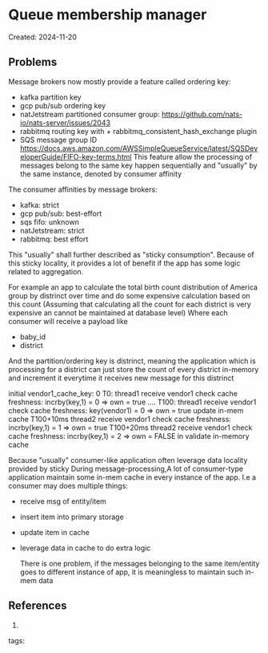 # Queue membership manager
Created: 2024-11-20

## Problems
Message brokers now mostly provide a feature called ordering key:
- kafka partition key
- gcp pub/sub ordering key
- natJetstream partitioned consumer group: https://github.com/nats-io/nats-server/issues/2043 
- rabbitmq routing key with + rabbitmq_consistent_hash_exchange plugin 
- SQS message group ID https://docs.aws.amazon.com/AWSSimpleQueueService/latest/SQSDeveloperGuide/FIFO-key-terms.html
This feature allow the processing of messages belong to the same key happen sequentially and "usually" by the same instance, denoted by consumer affinity

The consumer affinities by message brokers:
- kafka: strict
- gcp pub/sub: best-effort
- sqs fifo: unknown
- natJetstream: strict
- rabbitmq: best effort

This "usually" shall further described as "sticky consumption". Because of this sticky locality, it provides a lot of benefit if the app has some logic related to aggregation.

For example an app to calculate the total birth count distribution of America group by distrinct over time and do some expensive calculation based on this count (Assuming that calculating all the count for each district is very expensive an cannot be maintained at database level)
Where each consumer will receive a payload like
- baby_id
- district

And the partition/ordering key is distrinct, meaning the application which is processing for a district can just store the count of every district  in-memory and increment it everytime it receives new message for this distrinct

initial vendor1_cache_key: 0
T0: thread1 receive vendor1
check cache freshness: incrby(key,1) = 0 => own = true
....
T100: thread1 receive vendor1
check cache freshness: key(vendor1) = 0  => own = true
update in-mem cache
T100+10ms thread2 receive vendor1 
check cache freshness: incrby(key,1) = 1 => own = true
T100+20ms thread2 receive vendor1
check cache freshness: incrby(key,1) = 2 => own = FALSE
in validate in-memory cache

Because "usually"
consumer-like application often leverage data locality provided by sticky
During message-processing,A lot of consumer-type application maintain some in-mem cache in every instance of the app. I.e a consumer may does multiple things:
- receive msg of entity/item
- insert item into primary storage
- update item in cache
- leverage data in cache to do extra logic

	



	There is one problem, if the messages belonging to the same item/entity goes to different instance of app, it is meaningless to maintain such in-mem data 

## References
1. 
tags: 